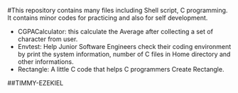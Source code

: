 #This repository contains many files including Shell script, C programming. It contains minor codes for practicing and also for self development.
* CGPACalculator: this calculate the Average after collecting a set of character from user.
* Envtest: Help Junior Software Engineers check their coding environment by print  the system information, number of C files in Home directory and other informations.
* Rectangle: A little C code that helps C programmers Create Rectangle.

##TIMMY-EZEKIEL

